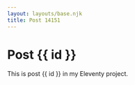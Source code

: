```yaml
---
layout: layouts/base.njk
title: Post 14151
---
```


# Post {{ id }}

This is post {{ id }} in my Eleventy project.
